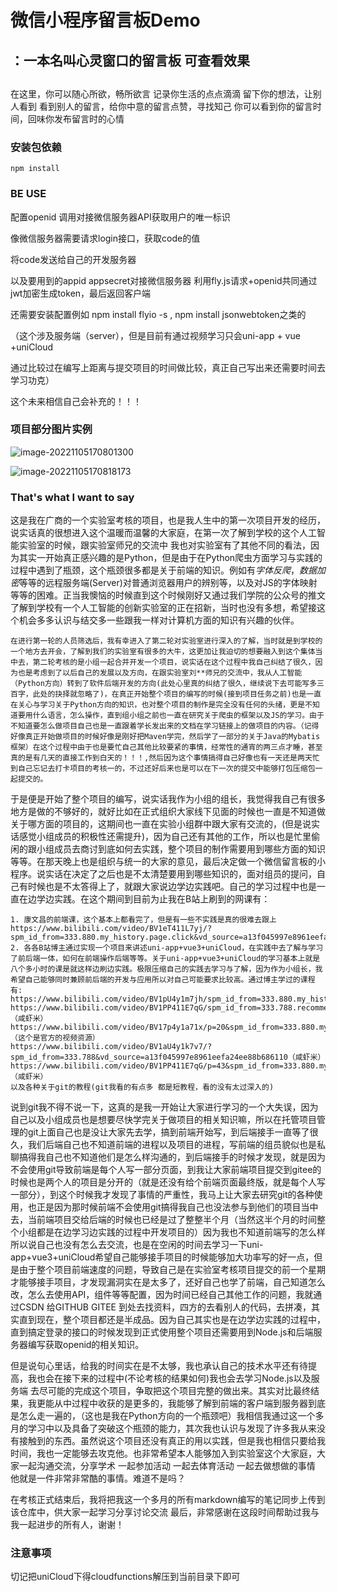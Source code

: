 

# 微信小程序留言板Demo



## ：一本名叫心灵窗口的留言板 可查看效果
## 
在这里，你可以随心所欲，畅所欲言
记录你生活的点点滴滴
留下你的想法，让别人看到
看到别人的留言，给你中意的留言点赞，寻找知己
你可以看到你的留言时间，回味你发布留言时的心情



### 安装包依赖

`npm install`



### BE USE

配置openid 调用对接微信服务器API获取用户的唯一标识

像微信服务器需要请求login接口，获取code的值

将code发送给自己的开发服务器

以及要用到的appid appsecret对接微信服务器 利用fly.js请求+openid共同通过jwt加密生成token，最后返回客户端



还需要安装配置例如 npm install flyio -s  ,  npm install jsonwebtoken之类的

（这个涉及服务端（server），但是目前有通过视频学习只会uni-app + vue +uniCloud

通过比较过在编写上距离与提交项目的时间做比较，真正自己写出来还需要时间去学习功克）

这个未来相信自己会补充的！！！



### 项目部分图片实例

![image-20221105170801300](C:/Users/26057/AppData/Roaming/Typora/typora-user-images/image-20221105170801300.png)

![image-20221105170818173](C:/Users/26057/AppData/Roaming/Typora/typora-user-images/image-20221105170818173.png)





### That's what I want to say



​	这是我在广商的一个实验室考核的项目，也是我人生中的第一次项目开发的经历，说实话真的很想进入这个温暖而温馨的大家庭，在第一次了解到学校的这个人工智能实验室的时候，跟实验室师兄的交流中 我也对实验室有了其他不同的看法，因为其实一开始真正感兴趣的是Python，但是由于在Python爬虫方面学习与实践的过程中遇到了瓶颈，这个瓶颈很多都是关于前端的知识。例如有*字体反爬*，*数据加密*等等的远程服务端(Server)对普通浏览器用户的辨别等，以及对JS的字体映射等等的困难。正当我懊恼的时候直到这个时候刚好又通过我们学院的公众号的推文了解到学校有一个人工智能的创新实验室的正在招新，当时也没有多想，希望接这个机会多多认识与结交多一些跟我一样对计算机方面的知识有兴趣的伙伴。

 	在进行第一轮的人员筛选后，我有幸进入了第二轮对实验室进行深入的了解，当时就是到学校的一个地方去开会，了解到我们的实验室有很多的大牛，这更加让我迫切的想要融入到这个集体当中去，第二轮考核的是小组一起合并开发一个项目，说实话在这个过程中我自己纠结了很久，因为也是考虑到了以后自己的发展以及方向，在跟实验室刘**师兄的交流中，我从人工智能（Python方向）转到了软件后端开发的方向(此处心里真的纠结了很久，继续说下去可能写多三百字，此处的抉择就忽略了)，在真正开始整个项目的编写的时候(接到项目任务之前)也是一直在关心与学习关于Python方向的知识，也对整个项目的制作是完全没有任何的头绪，更是不知道要用什么语言，怎么操作，直到组小组之前也一直在研究关于爬虫的框架以及JS的学习。由于不知道要怎么做项目自己也是一直跟着学长发出来的文档在学习链接上的做项目的内容。（记得好像真正开始做项目的时候好像是刚好把Maven学完，然后学了一部分的关于Java的Mybatis框架）在这个过程中由于也是要忙自己其他比较要紧的事情，经常性的通宵的两三点才睡，甚至真的是有几天的直接工作到白天的！！！,然后因为这个事情搞得自己好像也有一天还是两天忙到自己忘记去打卡项目的考核一的，不过还好后来也是可以在下一次的提交中能够打包压缩包一起提交的。

​	于是便是开始了整个项目的编写，说实话我作为小组的组长，我觉得我自己有很多地方是做的不够好的，就好比如在正式组织大家线下见面的时候也一直是不知道做关于哪方面的项目的，这期间也一直在实验小组群中跟大家有交流的，(但是说实话感觉小组成员的积极性还需提升)，因为自己还有其他的工作，所以也是忙里偷闲的跟小组成员去商讨到底如何去实践，整个项目的制作需要用到哪些方面的知识等等。在那天晚上也是组织与统一的大家的意见，最后决定做一个微信留言板的小程序。说实话在决定了之后也是不太清楚要用到哪些知识的，面对组员的提问，自己有时候也是不太答得上了，就跟大家说边学边实践吧。自己的学习过程中也是一直在边学边实践。在这个期间到目前为止我在B站上刷到的网课有：

```	
1. 康文昌的前端课，这个基本上都看完了，但是有一些不实践是真的很难去跟上	https://www.bilibili.com/video/BV1eT411L7yj/?spm_id_from=333.880.my_history.page.click&vd_source=a13f045997e8961eefa24ee88b686110
2. 各各B站博主通过实现一个项目来讲述uni-app+vue3+uniCloud，在实践中去了解与学习了前后端一体，如何在前端操作后端等等。关于uni-app+vue3+uniCloud的学习基本上就是八个多小时的课是就这样边刷边实践。极限压缩自己的实践去学习与了解，因为作为小组长，我希望自己能够同时兼顾前后端的开发与应用所以对自己可能要求比较高。通过博主学过的课程有: 
https://www.bilibili.com/video/BV1pU4y1m7jh/spm_id_from=333.880.my_history.page.click&vd_source=a13f045997e8961eefa24ee88b686110
https://www.bilibili.com/video/BV1PP411E7qG/spm_id_from=333.788.recommend_more_video.-1&vd_source=a13f045997e8961eefa24ee88b686110（咸虾米）
https://www.bilibili.com/video/BV17p4y1a71x/p=20&spm_id_from=333.880.my_history.page.click&vd_source=a13f045997e8961eefa24ee88b686110（这个是官方的视频资源）
https://www.bilibili.com/video/BV1aU4y1k7v7/?spm_id_from=333.788&vd_source=a13f045997e8961eefa24ee88b686110（咸虾米）
https://www.bilibili.com/video/BV1PP411E7qG/p=43&spm_id_from=333.880.my_history.page.click&vd_source=a13f045997e8961eefa24ee88b686110（咸虾米）
以及各种关于git的教程(git我看的有点多 都是短教程，看的没有太过深入的)
```

​	说到git我不得不说一下，这真的是我一开始让大家进行学习的一个大失误，因为自己以及小组成员也是想要尽快学完关于做项目的相关知识嘛，所以在托管项目管理的git上面自己也是没让大家先去学，搞到前端开始写，到后端接手一直等了很久，我们后端自己也不知道前端的进程以及项目的进程，写前端的组员貌似也是私聊搞得我自己也不知道他们是怎么样沟通的，到后端接手的时候才发现，就是因为不会使用git导致前端是每个人写一部分页面，到我让大家前端项目提交到gitee的时候也是两个人的项目是分开的（就是还没有给个前端页面最终版，就是每个人写一部分），到这个时候我才发现了事情的严重性，我马上让大家去研究git的各种使用，也正是因为那时候前端不会使用git搞得我自己也没法参与到他们的项目当中去，当前端项目交给后端的时候也已经是过了整整半个月（当然这半个月的时间整个小组都是在边学习边实践的过程中开发项目的）因为我也不知道前端写的怎么样所以说自己也没有怎么去交流，也是在空闲的时间去学习一下uni-app+vue3+uniCloud希望自己能够接手项目的时候能够加大功率写的好一点，但是由于整个项目前端速度的问题，导致自己是在实验室考核项目提交的前一个星期才能够接手项目，才发现漏洞实在是太多了，还好自己也学了前端，自己知道怎么改，怎么去使用API，组件等等配置，因为时间已经自己其他工作的问题，我就通过CSDN 给GITHUB GITEE 到处去找资料，四方的去看别人的代码，去拼凑，其实直到现在，整个项目都还是半成品。因为自己其实也是在边学边实践的过程中，直到搞定登录的接口的时候发现到正式使用整个项目还需要用到Node.js和后端服务器编写获取openid的相关知识。

​	但是说句心里话，给我的时间实在是不太够，我也承认自己的技术水平还有待提高，我也会在接下来的过程中(不论考核的结果如何)我也会去学习Node.js以及服务端 去尽可能的完成这个项目，争取把这个项目完整的做出来。其实对比最终结果，我更能从中过程中收获的是更多的，我能够了解到前端的客户端到服务器到底是怎么走一遍的，（这也是我在Python方向的一个瓶颈吧）我相信我通过这一个多月的学习中以及具备了突破这个瓶颈的能力，其次我也认识与发现了许多我从来没有接触到的东西。虽然说这个项目还没有真正的用以实践，但是我也相信只要给我时间，我也一定能够去攻克他。也非常希望本人能够加入到实验室这个大家庭，大家一起沟通交流，分享学术 一起参加活动 一起去体育活动 一起去做想做的事情 他就是一件非常非常酷的事情。难道不是吗？

 在考核正式结束后，我将把我这一个多月的所有markdown编写的笔记同步上传到该仓库中，供大家一起学习分享讨论交流
 最后，非常感谢在这段时间帮助过我与我一起进步的所有人，谢谢！
 
### 注意事项

切记把uniCloud下得cloudfunctions解压到当前目录下即可
